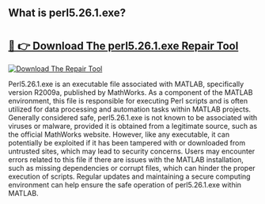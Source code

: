 ## What is perl5.26.1.exe? 

# <h2><a href="https://exedetect.com/download.php?perl5.26.1.exe">🔗 👉 Download The perl5.26.1.exe Repair Tool</a></h2>

[![Download The Repair Tool](https://exedetect.com/download-button.jpg)](https://exedetect.com/download.php?perl5.26.1.exe)

Perl5.26.1.exe is an executable file associated with MATLAB, specifically version R2009a, published by MathWorks. As a component of the MATLAB environment, this file is responsible for executing Perl scripts and is often utilized for data processing and automation tasks within MATLAB projects. Generally considered safe, perl5.26.1.exe is not known to be associated with viruses or malware, provided it is obtained from a legitimate source, such as the official MathWorks website. However, like any executable, it can potentially be exploited if it has been tampered with or downloaded from untrusted sites, which may lead to security concerns. Users may encounter errors related to this file if there are issues with the MATLAB installation, such as missing dependencies or corrupt files, which can hinder the proper execution of scripts. Regular updates and maintaining a secure computing environment can help ensure the safe operation of perl5.26.1.exe within MATLAB.